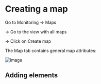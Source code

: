 # Creating a map

Go to Monitoring → Maps

→ Go to the view with all maps

→ Click on Create map

The Map tab contains general map attributes:

![image](https://github.com/lersakk/ZabbixUserManual/assets/136166133/41f34037-ac60-4f83-9a8d-4c024abb9e61)

## Adding elements
